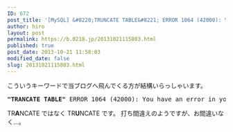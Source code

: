 ```yaml
---
ID: 672
post_title: '[MySQL] &#8220;TRUNCATE TABLE&#8221; ERROR 1064 (42000): You have an error in your SQL syntax;'
author: hiro
layout: post
permalink: https://b.0218.jp/20131021115803.html
published: true
post_date: 2013-10-21 11:58:03
modified_date: false
slug: 20131021115803.html
---
```

こういうキーワードで当ブログへ飛んでくる方が結構いらっしゃいます。
<pre><strong>"TRANCATE TABLE"</strong> ERROR 1064 (42000): You have an error in your SQL syntax;</pre>

<!--more-->

TR<b>A</b>NCATE ではなく TR<b>U</b>NCATE です。
打ち間違えのようですが、お間違いなく…。